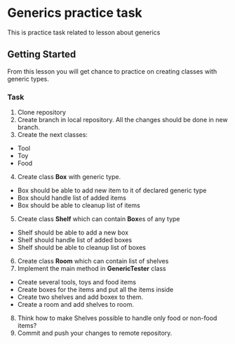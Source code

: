 # Generics practice task

This is practice task related to lesson about generics

## Getting Started

From this lesson you will get chance to practice on creating classes with generic types.

### Task

1. Clone repository
2. Create branch in local repository. All the changes should be done in new branch.
3. Create the next classes:
* Tool
* Toy
* Food
4. Create class **Box** with generic type.
* Box should be able to add new item to it of declared generic type
* Box should handle list of added items
* Box should be able to cleanup list of items
5. Create class **Shelf** which can contain **Box**es of any type
* Shelf should be able to add a new box
* Shelf should handle list of added boxes
* Shelf should be able to cleanup list of boxes
6. Create class **Room** which can contain list of shelves
7. Implement the main method in **GenericTester** class
* Create several tools, toys and food items
* Create boxes for the items and put all the items inside
* Create two shelves and add boxex to them.
* Create a room and add shelves to room.
8. Think how to make Shelves possible to handle only food or non-food items?
9. Commit and push your changes to remote repository.